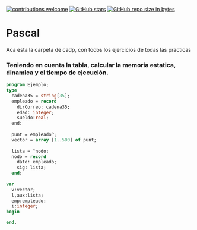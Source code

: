 [![contributions welcome](https://img.shields.io/badge/contributions-welcome-brightgreen.svg?style=flat)](https://github.com/FabianMartinez1234567/CADP)
[![GitHub stars](https://img.shields.io/github/stars/FabianMartinez1234567/CADP)](https://github.com/FabianMartinez1234567/CADP/stargazers/)
[![GitHub repo size in bytes](https://img.shields.io/github/repo-size/FabianMartinez1234567/CADP)](https://github.com/FabianMartinez1234567/CADP)
# Pascal
Aca esta la carpeta de cadp, con todos los ejercicios de todas las practicas 
### Teniendo en cuenta la tabla, calcular la memoria estatica, dinamica y el tiempo de ejecución.
```Pascal
program Ejemplo;
type
  cadena35 = string[35];
  empleado = record
    dirCorreo: cadena35;
    edad: integer;
    sueldo:real;
  end:
  
  punt = empleado^;
  vector = array [1..500] of punt;
  
  lista = ^nodo;
  nodo = record
    dato: empleado;
    sig: lista;
  end;
  
var
  v:vector;
  l,aux:lista;
  emp:empleado;
  i:integer;
begin

end.
  
```
